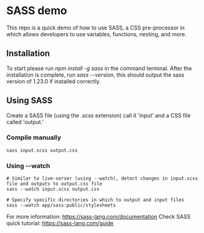 # SASS demo

This repo is a quick demo of how to use SASS, a CSS pre-processor in which allows developers to use variables, functions, nesting, and more. 

## Installation

To start please run _npm install -g sass_ in the command terminal. After the installation is
complete, run _sass --version_, this should output the sass version of 1.23.0 if installed correctly.

## Using SASS

Create a SASS file (using the .scss extension) call it 'input' and a CSS file called 'output.' 

### Compile manually
```
sass input.scss output.css
```
### Using --watch
```
# Similar to live-server (using --watch), detect changes in input.scss file and outputs to output.css file
sass --watch input.scss output.css

# Specify specific directories in which to output and input files
sass --watch app/sass:public/stylesheets
```

For more information: https://sass-lang.com/documentation
Check SASS quick tutorial: https://sass-lang.com/guide
